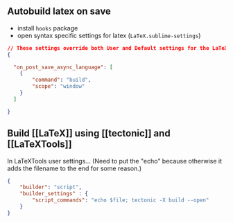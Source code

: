 ## Autobuild latex on save
- install `hooks` package
- open syntax specific settings for latex (`LaTeX.sublime-settings`)
```json
// These settings override both User and Default settings for the LaTeX syntax
{

  "on_post_save_async_language": [
    {
        "command": "build",
        "scope": "window"
    }
  ]

}

```

## Build [[LaTeX]] using [[tectonic]] and [[LaTeXTools]]
In LaTeXTools user settings...
(Need to put the "echo" because otherwise it adds the filename to the end for some reason.)
```json
{
	"builder": "script",
	"builder_settings" : {
		"script_commands": "echo $file; tectonic -X build --open"
	}
}

```
